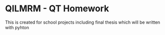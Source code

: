 # QILMRM - QT Homework
This is created for school projects including final thesis which will be written with pyhton
